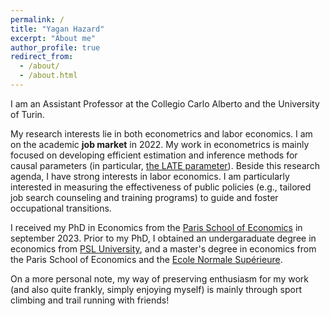 ```yaml
---
permalink: /
title: "Yagan Hazard"
excerpt: "About me"
author_profile: true
redirect_from: 
  - /about/
  - /about.html
---
```


I am an Assistant Professor at the Collegio Carlo Alberto and the University of Turin.

My research interests lie in both econometrics and labor economics. I am on the academic **job market** in 2022. My work in econometrics is mainly focused on developing efficient estimation and inference methods for causal parameters (in particular, [the LATE parameter](https://www.jstor.org/stable/2951620)). Beside this research agenda, I have strong interests in labor economics. I am particularly interested in measuring the effectiveness of public policies (e.g., tailored job search counseling and training programs) to guide and foster occupational transitions.

I received my PhD in Economics from the [Paris School of Economics](https://www.parisschoolofeconomics.eu/en/about/) in september 2023. Prior to my PhD, I obtained an undergaraduate degree in economics from [PSL University](https://www.psl.eu/en), and a master's degree in economics from the Paris School of Economics and the [Ecole Normale Supérieure](https://www.ens.psl.eu/en).

On a more personal note, my way of preserving enthusiasm for my work (and also quite frankly, simply enjoying myself) is mainly through sport climbing and trail running with friends!

